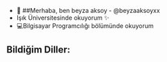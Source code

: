 - 👋 ##Merhaba, ben beyza aksoy - @beyzaaksoyxx
- Işık Üniversitesinde okuyorum ✨
- 💻Bilgisayar Programcılığı bölümünde okuyorum

Bildiğim Diller:
-


